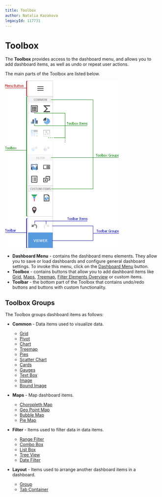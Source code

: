 ```yaml
---
title: Toolbox
author: Natalia Kazakova
legacyId: 117731
---
```

# Toolbox
The **Toolbox** provides access to the dashboard menu, and allows you to add dashboard items, as well as undo or repeat user actions.

The main parts of the Toolbox are listed below.

![wdd-toolbox](../../../images/img125795.png)

* **Dashboard Menu** - contains the dashboard menu elements. They allow you to save or load dashboards and configure general dashboard settings. To invoke this menu, click on the [Dashboard Menu](dashboard-menu.md) button.
* **Toolbox** - contains buttons that allow you to add dashboard items like [Grid](../dashboard-item-settings/grid.md), [Maps](../dashboard-item-settings/geo-point-maps.md), [Treemap](../dashboard-item-settings/treemap.md), [Filter Elements Overview](../dashboard-item-settings/filter-elements/filter-elements-overview.md) or custom items.
* **Toolbar** - the bottom part of the Toolbox that contains undo/redo buttons and buttons with custom functionality.

## Toolbox Groups

The Toolbox groups dashboard items as follows:

- **Common** - Data items used to visualize data.
    - [Grid](..\dashboard-item-settings\grid.md)
    - [Pivot](..\dashboard-item-settings\pivot.md)
    - [Chart](..\dashboard-item-settings\chart.md)
    - [Treemap](..\dashboard-item-settings\treemap.md)
    - [Pies](..\dashboard-item-settings\pies.md)
    - [Scatter Chart](..\dashboard-item-settings\scatter-chart.md)
    - [Cards](..\dashboard-item-settings\cards.md)
    - [Gauges](..\dashboard-item-settings\gauges.md)
    - [Text Box](..\dashboard-item-settings\text-box.md)
    - [Image](..\dashboard-item-settings\images\image-overview.md)
    - [Bound Image](..\dashboard-item-settings\images\image-overview.md)

- **Maps** - Map dashboard items.
    - [Choropleth Map](..\dashboard-item-settings\choropleth-map.md)
    - [Geo Point Map](..\dashboard-item-settings\geo-point-maps\geo-point-map.md)
    - [Bubble Map](..\dashboard-item-settings\geo-point-maps\bubble-map.md)
    - [Pie Map](..\dashboard-item-settings\geo-point-maps\pie-map.md)

- **Filter** - Items used to filter data in data items.
    - [Range Filter](..\dashboard-item-settings\range-filter.md)
    - [Combo Box](..\dashboard-item-settings\filter-elements\filter-elements-overview.md)
    - [List Box](..\dashboard-item-settings\filter-elements\filter-elements-overview.md)
    - [Tree View](..\dashboard-item-settings\filter-elements\filter-elements-overview.md)
    - [Date Filter](..\dashboard-item-settings\date-filter.md)

- **Layout** - Items used to arrange another dashboard items in a dashboard.
    - [Group](..\dashboard-item-settings\dashboard-item-group.md)
    - [Tab Container](..\dashboard-item-settings\tab-container.md)